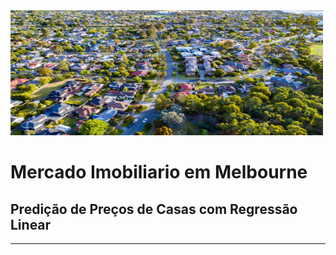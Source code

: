 
<img src="Imagens2/logo.png" alt="Tabelas" width="500" height="200"/>

# **Mercado Imobiliario em Melbourne**

## **Predição de Preços de Casas com Regressão Linear**
________________________________________________________________________________________________________________________________________________________________________________





